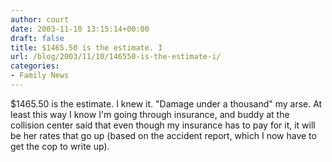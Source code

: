 ```yaml
---
author: court
date: 2003-11-10 13:15:14+00:00
draft: false
title: $1465.50 is the estimate. I
url: /blog/2003/11/10/146550-is-the-estimate-i/
categories:
- Family News
---
```


$1465.50 is the estimate. I knew it. "Damage under a thousand" my arse. At least this way I know I'm going through insurance, and buddy at the collision center said that even though my insurance has to pay for it, it will be her rates that go up (based on the accident report, which I now have to get the cop to write up).




